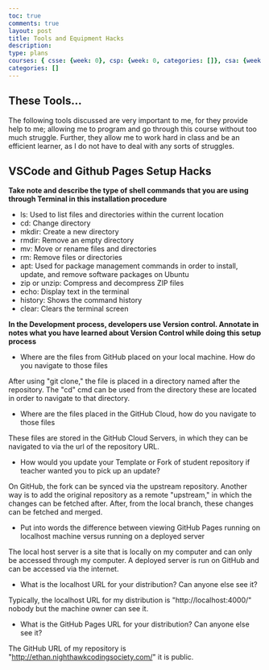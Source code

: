 ```yaml
---
toc: true
comments: true
layout: post
title: Tools and Equipment Hacks
description: 
type: plans
courses: { csse: {week: 0}, csp: {week: 0, categories: []}, csa: {week: 0} }
categories: []
---
```


## These Tools...

The following tools discussed are very important to me, for they provide help to me; allowing me to program and go through this course without too much struggle. Further, they allow me to work hard in class and be an efficient learner, as I do not have to deal with any sorts of struggles.

## VSCode and Github Pages Setup Hacks

**Take note and describe the type of shell commands that you are using through Terminal in this installation procedure**

- ls: Used to list files and directories within the current location
- cd: Change directory
- mkdir: Create a new directory
- rmdir: Remove an empty directory
- mv: Move or rename files and directories
- rm: Remove files or directories
- apt: Used for package management commands in order to install, update, and remove software packages on Ubuntu
- zip or unzip: Compress and decompress ZIP files
- echo: Display text in the terminal
- history: Shows the command history
- clear: Clears the terminal screen


**In the Development process, developers use Version control. Annotate in notes what you have learned about Version Control while doing this setup process**

- Where are the files from GitHub placed on your local machine. How do you navigate to those files

After using "git clone," the file is placed in a directory named after the repository. The "cd" cmd can be used from the directory these are located in order to navigate to that directory. 

- Where are the files placed in the GitHub Cloud, how do you navigate to those files

These files are stored in the GitHub Cloud Servers, in which they can be navigated to via the url of the repository URL.

- How would you update your Template or Fork of student repository if teacher wanted you to pick up an update?

On GitHub, the fork can be synced via the upstream repository. Another way is to add the original repository as a remote "upstream," in which the changes can be fetched after. After, from the local branch, these changes can be fetched and merged.

- Put into words the difference between viewing GitHub Pages running on localhost machine versus running on a deployed server

The local host server is a site that is locally on my computer and can only be accessed through my computer. A deployed server is run on GitHub and can be accessed via the internet.

- What is the localhost URL for your distribution? Can anyone else see it?

Typically, the localhost URL for my distribution is "http://localhost:4000/" nobody but the machine owner can see it.

- What is the GitHub Pages URL for your distribution? Can anyone else see it?

The GitHub URL of my repository is "http://ethan.nighthawkcodingsociety.com/" it is public.